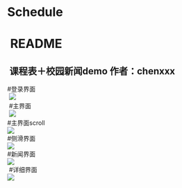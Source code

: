 # Schedule
  README
  ===
  课程表＋校园新闻demo  作者：chenxxx
  ---
  #登录界面<br>
  ![](https://github.com/chenxxx/ImageCache/raw/master/schedule/schedule_login.png)  <br>
  #主界面<br>
  ![](https://github.com/chenxxx/ImageCache/raw/master/schedule/schedule_main1.png)  <br>
  #主界面scroll<br>
  ![](https://github.com/chenxxx/ImageCache/raw/master/schedule/schedule_main2.png) <br>
  #侧滑界面<br>
  ![](https://github.com/chenxxx/ImageCache/raw/master/schedule/schedule_side.png)<br>
  #新闻界面<br>
  ![](https://github.com/chenxxx/ImageCache/raw/master/schedule/schedule_news.png)<br>
  #详细界面<br>
  ![](https://github.com/chenxxx/ImageCache/raw/master/schedule/schedule_detail.png)<br>
